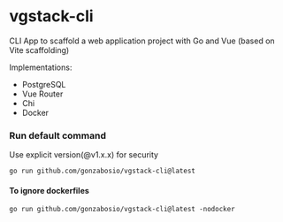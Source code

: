 # vgstack-cli
CLI App to scaffold a web application project with Go and Vue (based on Vite scaffolding)

Implementations:

- PostgreSQL
- Vue Router
- Chi
- Docker

### Run default command
Use explicit version(@v1.x.x) for security
```
go run github.com/gonzabosio/vgstack-cli@latest
```
#### To ignore dockerfiles
```
go run github.com/gonzabosio/vgstack-cli@latest -nodocker
```